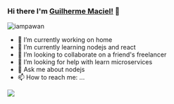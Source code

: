 ### Hi there I'm [Guilherme Maciel!](https://github.com/forestus/forestus.github.io) 👋
<p align="left"> <img src="https://komarev.com/ghpvc/?username=forestus&label=Views&color=blue&style=plastic" alt="iampawan" /> </p>


- 🔭 I’m currently working on home
- 🌱 I’m currently learning nodejs and react
- 👯 I’m looking to collaborate on a friend's freelancer
- 🤔 I’m looking for help with learn microservices
- 💬 Ask me about nodejs
- 📫 How to reach me: ...

<a href="https://github.com/forestus">
  <img align="center" src="https://github-readme-stats.vercel.app/api/top-langs/?username=forestus&theme=light&hide_langs_below=1" />
</a>
